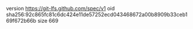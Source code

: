 version https://git-lfs.github.com/spec/v1
oid sha256:92c865fc81c6dc424e11de57252ecd043468672a00b8909b33ceb169f672b66b
size 669

